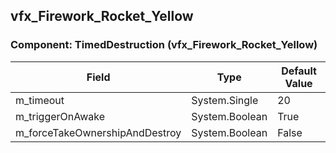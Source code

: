 ## vfx_Firework_Rocket_Yellow

### Component: TimedDestruction (vfx_Firework_Rocket_Yellow)

|Field|Type|Default Value|
|---|---|---|
|m_timeout|System.Single|20|
|m_triggerOnAwake|System.Boolean|True|
|m_forceTakeOwnershipAndDestroy|System.Boolean|False|

